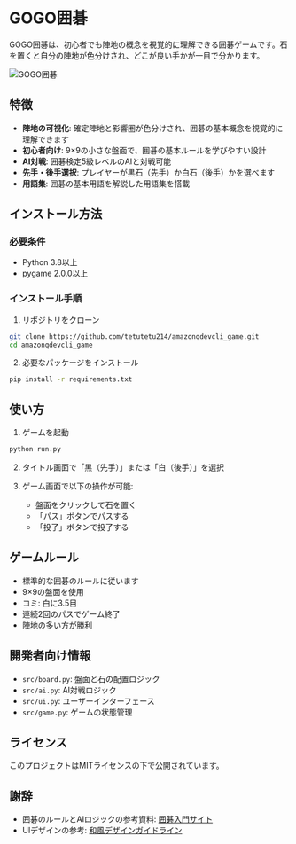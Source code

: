 # GOGO囲碁

GOGO囲碁は、初心者でも陣地の概念を視覚的に理解できる囲碁ゲームです。石を置くと自分の陣地が色分けされ、どこが良い手かが一目で分かります。

![GOGO囲碁](assets/images/screenshot.jpg)

## 特徴

- **陣地の可視化**: 確定陣地と影響圏が色分けされ、囲碁の基本概念を視覚的に理解できます
- **初心者向け**: 9×9の小さな盤面で、囲碁の基本ルールを学びやすい設計
- **AI対戦**: 囲碁検定5級レベルのAIと対戦可能
- **先手・後手選択**: プレイヤーが黒石（先手）か白石（後手）かを選べます
- **用語集**: 囲碁の基本用語を解説した用語集を搭載

## インストール方法

### 必要条件
- Python 3.8以上
- pygame 2.0.0以上

### インストール手順

1. リポジトリをクローン
```bash
git clone https://github.com/tetutetu214/amazonqdevcli_game.git
cd amazonqdevcli_game
```

2. 必要なパッケージをインストール
```bash
pip install -r requirements.txt
```

## 使い方

1. ゲームを起動
```bash
python run.py
```

2. タイトル画面で「黒（先手）」または「白（後手）」を選択

3. ゲーム画面で以下の操作が可能:
   - 盤面をクリックして石を置く
   - 「パス」ボタンでパスする
   - 「投了」ボタンで投了する

## ゲームルール

- 標準的な囲碁のルールに従います
- 9×9の盤面を使用
- コミ: 白に3.5目
- 連続2回のパスでゲーム終了
- 陣地の多い方が勝利

## 開発者向け情報

- `src/board.py`: 盤面と石の配置ロジック
- `src/ai.py`: AI対戦ロジック
- `src/ui.py`: ユーザーインターフェース
- `src/game.py`: ゲームの状態管理

## ライセンス

このプロジェクトはMITライセンスの下で公開されています。

## 謝辞

- 囲碁のルールとAIロジックの参考資料: [囲碁入門サイト](https://www.nihonkiin.or.jp/learn/school/)
- UIデザインの参考: [和風デザインガイドライン](https://example.com/japanese-design)
